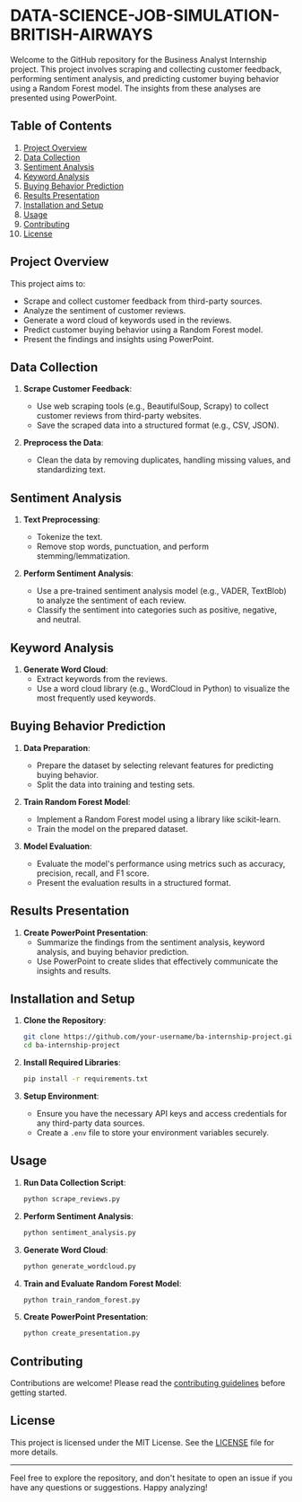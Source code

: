 # DATA-SCIENCE-JOB-SIMULATION-BRITISH-AIRWAYS
Welcome to the GitHub repository for the Business Analyst Internship project. This project involves scraping and collecting customer feedback, performing sentiment analysis, and predicting customer buying behavior using a Random Forest model. The insights from these analyses are presented using PowerPoint.

## Table of Contents

1. [Project Overview](#project-overview)
2. [Data Collection](#data-collection)
3. [Sentiment Analysis](#sentiment-analysis)
4. [Keyword Analysis](#keyword-analysis)
5. [Buying Behavior Prediction](#buying-behavior-prediction)
6. [Results Presentation](#results-presentation)
7. [Installation and Setup](#installation-and-setup)
8. [Usage](#usage)
9. [Contributing](#contributing)
10. [License](#license)

## Project Overview

This project aims to:
- Scrape and collect customer feedback from third-party sources.
- Analyze the sentiment of customer reviews.
- Generate a word cloud of keywords used in the reviews.
- Predict customer buying behavior using a Random Forest model.
- Present the findings and insights using PowerPoint.

## Data Collection

1. **Scrape Customer Feedback**: 
   - Use web scraping tools (e.g., BeautifulSoup, Scrapy) to collect customer reviews from third-party websites.
   - Save the scraped data into a structured format (e.g., CSV, JSON).

2. **Preprocess the Data**: 
   - Clean the data by removing duplicates, handling missing values, and standardizing text.

## Sentiment Analysis

1. **Text Preprocessing**:
   - Tokenize the text.
   - Remove stop words, punctuation, and perform stemming/lemmatization.

2. **Perform Sentiment Analysis**:
   - Use a pre-trained sentiment analysis model (e.g., VADER, TextBlob) to analyze the sentiment of each review.
   - Classify the sentiment into categories such as positive, negative, and neutral.

## Keyword Analysis

1. **Generate Word Cloud**:
   - Extract keywords from the reviews.
   - Use a word cloud library (e.g., WordCloud in Python) to visualize the most frequently used keywords.

## Buying Behavior Prediction

1. **Data Preparation**:
   - Prepare the dataset by selecting relevant features for predicting buying behavior.
   - Split the data into training and testing sets.

2. **Train Random Forest Model**:
   - Implement a Random Forest model using a library like scikit-learn.
   - Train the model on the prepared dataset.

3. **Model Evaluation**:
   - Evaluate the model's performance using metrics such as accuracy, precision, recall, and F1 score.
   - Present the evaluation results in a structured format.

## Results Presentation

1. **Create PowerPoint Presentation**:
   - Summarize the findings from the sentiment analysis, keyword analysis, and buying behavior prediction.
   - Use PowerPoint to create slides that effectively communicate the insights and results.

## Installation and Setup

1. **Clone the Repository**:
   ```bash
   git clone https://github.com/your-username/ba-internship-project.git
   cd ba-internship-project
   ```

2. **Install Required Libraries**:
   ```bash
   pip install -r requirements.txt
   ```

3. **Setup Environment**:
   - Ensure you have the necessary API keys and access credentials for any third-party data sources.
   - Create a `.env` file to store your environment variables securely.

## Usage

1. **Run Data Collection Script**:
   ```bash
   python scrape_reviews.py
   ```

2. **Perform Sentiment Analysis**:
   ```bash
   python sentiment_analysis.py
   ```

3. **Generate Word Cloud**:
   ```bash
   python generate_wordcloud.py
   ```

4. **Train and Evaluate Random Forest Model**:
   ```bash
   python train_random_forest.py
   ```

5. **Create PowerPoint Presentation**:
   ```bash
   python create_presentation.py
   ```

## Contributing

Contributions are welcome! Please read the [contributing guidelines](CONTRIBUTING.md) before getting started.

## License

This project is licensed under the MIT License. See the [LICENSE](LICENSE) file for more details.

---

Feel free to explore the repository, and don't hesitate to open an issue if you have any questions or suggestions. Happy analyzing!
